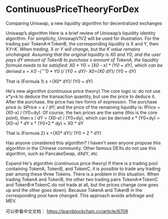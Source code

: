 # ContinuousPriceTheoryForDex
Comparing Uniswap, a new liquidity algorithm for decentralized exchanges


Uniswap’s algorithm
Here is a brief review of Uniswap’s liquidity identity algorithm. For simplicity, UniswapV1V2 will be used for illustration.
For the trading pair TokenA=>TokenB, the corresponding liquidity is X and Y, then X*Y=K. When trading, X or Y will change, but the K value remains unchanged.
Assuming that the original liquidity is X0 and Y0, and the user pays dY amount of TokenB to purchase x amount of TokenA, the liquidity formula needs to be satisfied: X0 * Y0 = (X0 - x) * (Y0 + dY), which can be derived
x =Ｘ0 -(︸0 * Y0 )/ (Y0 + dY)- X0=(X0* dY)/ (Y0 + dY)

That is (Formula 1) 	x =(X0* dY)/ (Y0 + dY)


He's new algorithm (continuous price theory)
The core logic is: do not use x*y=k to deduce the transaction quantity, but use the price to deduce it.
After the purchase, the price has two forms of expression. The purchase price is: bPrice = x / dY; and the price of the remaining liquidity is: lPrice = (X0-x) / (Y0+dy). Of course, the two prices are the same (this is the core point), then x / dY = (X0-x) / (Y0+dy), which can be derived
x * (Y0+dy) = (X0-x) * dY
x * (Y0+2 * dy) = X0 * dY

That is (Formula 2) 	x =(X0* dY)/ (Y0 + 2 * dY)

Has anyone considered this algorithm? I haven't seen anyone propose this algorithm in the Chinese community. Other famous DEXs do not use this algorithm, such as PancakeSwap, dXdY, etc.



Expand He's algorithm (continuous price theory)
If there is a trading pool containing TokenA, TokenB, and TokenC, it is possible to trade any trading pair among these three Tokens.
There is a problem in this situation. When trading TokenA and TokenB, the other two trading pairs TokenA=>TokenC and TokenB=>TokenC do not trade at all, but the prices change (one goes up and the other goes down). Because TokenA and TokenB in the corresponding pool have changed. 
This approach avoids arbitrage and MEV.


可以参看中文文档：
https://learnblockchain.cn/article/6709
